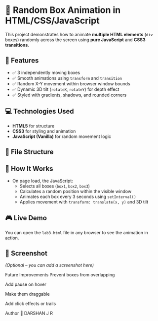 # 🎯 Random Box Animation in HTML/CSS/JavaScript

This project demonstrates how to animate **multiple HTML elements** (`div` boxes) randomly across the screen using **pure JavaScript** and **CSS3 transitions**.

## 🌟 Features

- ✅ 3 independently moving boxes
- ✅ Smooth animations using `transform` and `transition`
- ✅ Random X-Y movement within browser window bounds
- ✅ Dynamic 3D tilt (`rotateX`, `rotateY`) for depth effect
- ✅ Styled with gradients, shadows, and rounded corners

## 💻 Technologies Used

- **HTML5** for structure
- **CSS3** for styling and animation
- **JavaScript (Vanilla)** for random movement logic

## 📂 File Structure



## 🧠 How It Works

- On page load, the JavaScript:
  - Selects all boxes (`box1`, `box2`, `box3`)
  - Calculates a random position within the visible window
  - Animates each box every 3 seconds using `setInterval()`
  - Applies movement with `transform: translate(x, y)` and 3D tilt

## 🎮 Live Demo

You can open the `lab3.html` file in any browser to see the animation in action.

## 📸 Screenshot

*(Optional – you can add a screenshot here)*

 Future Improvements
Prevent boxes from overlapping

Add pause on hover

Make them draggable

Add click effects or trails

 Author
💼 DARSHAN J R
